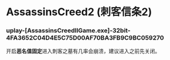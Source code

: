 # AssassinsCreed2 (刺客信条2)

### uplay-[AssassinsCreedIIGame.exe]-32bit-4FA3652C04D4E5C75D00AF70BA3FB9C9BC059270
开启**恶名值固定**进入刺客之墓有几率会崩溃，建议进入之前先关闭。